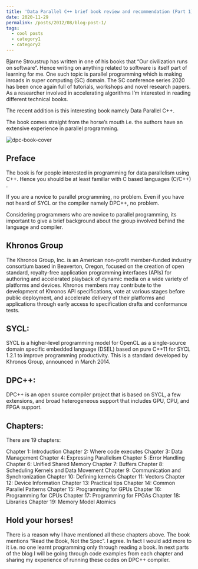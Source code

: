 ```yaml
---
title: 'Data Parallel C++ brief book review and recommendation (Part 1)'
date: 2020-11-29
permalink: /posts/2012/08/blog-post-1/
tags:
  - cool posts
  - category1
  - category2
---
```


Bjarne Stroustrup has written in one of his books that “Our civilization runs on software”. Hence writing on anything related to software is itself part of learning for me. One such topic is parallel programming which is making inroads in super computing (SC) domain. The SC conference series 2020 has been once again full of tutorials, workshops and novel research papers. As a researcher involved in accelerating algorithms I’m interested in reading different technical books.

The recent addition is this interesting book namely Data Parallel C++.

The book comes straight from the horse’s mouth i.e. the authors have an extensive experience in parallel programming.


![dpc-book-cover](https://github.com/BabarZKhan/babarzkhan.github.io/tree/master/images/dpc.jpeg)




Preface
------

The book is for people interested in programming for data parallelism using C++. Hence you should be at least familiar with C based languages (C/C++) .

If you are a novice to parallel programming, no problem. Even if you have not heard of SYCL or the compiler namely DPC++, no problem.

Considering programmers who are novice to parallel programming, its important to give a brief background about the group involved behind the language and compiler.



Khronos Group
-------------

The Khronos Group, Inc. is an American non-profit member-funded industry consortium based in Beaverton, Oregon, focused on the creation of open standard, royalty-free application programming interfaces (APIs) for authoring and accelerated playback of dynamic media on a wide variety of platforms and devices. Khronos members may contribute to the development of Khronos API specifications, vote at various stages before public deployment, and accelerate delivery of their platforms and applications through early access to specification drafts and conformance tests.




SYCL:
-------

SYCL is a higher-level programming model for OpenCL as a single-source domain specific embedded language (DSEL) based on pure C++11 for SYCL 1.2.1 to improve programming productivity. This is a standard developed by Khronos Group, announced in March 2014.


DPC++:
-------

DPC++ is an open source compiler project that is based on SYCL, a few extensions, and broad heterogeneous support that includes GPU, CPU, and FPGA support.

Chapters:
---------

There are 19 chapters:

Chapter 1: Introduction
Chapter 2: Where code executes
Chapter 3: Data Management
Chapter 4: Expressing Parallelism
Chapter 5 :Error Handling
Chapter 6: Unified Shared Memory
Chapter 7: Buffers
Chapter 8: Scheduling Kernels and Data Movement
Chapter 9: Communication and Synchronization
Chapter 10: Defining kernels
Chapter 11: Vectors
Chapter 12: Device Information
Chapter 13: Practical tips
Chapter 14: Common Parallel Patterns
Chapter 15: Programming for GPUs
Chapter 16: Programming for CPUs
Chapter 17: Programming for FPGAs
Chapter 18: Libraries
Chapter 19: Memory Model Atomics

Hold your horses!
-----------------

There is a reason why I have mentioned all these chapters above. The book mentions “Read the Book, Not the Spec”. I agree. In fact I would add more to it i.e. no one learnt programming only through reading a book. In next parts of the blog I will be going through code examples from each chapter and sharing my experience of running these codes on DPC++ compiler.